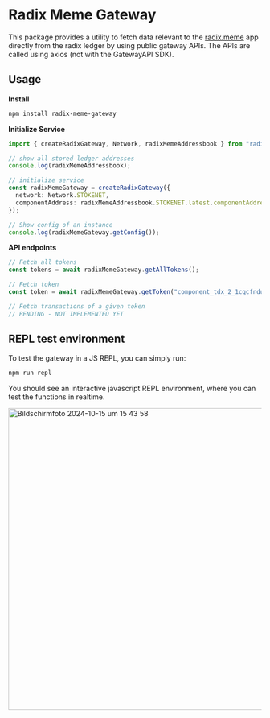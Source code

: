 # Radix Meme Gateway

This package provides a utility to fetch data relevant to the [radix.meme](https://radix.meme) app directly from the radix ledger by using public gateway APIs. The APIs are called using axios (not with the GatewayAPI SDK). 

## Usage

**Install**

```bash
npm install radix-meme-gateway
```

**Initialize Service**

```ts
import { createRadixGateway, Network, radixMemeAddressbook } from "radix-meme-gateway";

// show all stored ledger addresses
console.log(radixMemeAddressbook);

// initialize service
const radixMemeGateway = createRadixGateway({
  network: Network.STOKENET,
  componentAddress: radixMemeAddressbook.STOKENET.latest.componentAddress,
});

// Show config of an instance
console.log(radixMemeGateway.getConfig());
```

**API endpoints**

```ts
// Fetch all tokens
const tokens = await radixMemeGateway.getAllTokens();

// Fetch token
const token = await radixMemeGateway.getToken("component_tdx_2_1cqcfndu8u4658fw68lu272sm0mwf38ms5p9dchpskn9rxwptpu05k4");

// Fetch transactions of a given token
// PENDING - NOT IMPLEMENTED YET
```

## REPL test environment

To test the gateway in a JS REPL, you can simply run:

```bash
npm run repl
```

You should see an interactive javascript REPL environment, where you can test the functions in realtime.

<img width="600" alt="Bildschirmfoto 2024-10-15 um 15 43 58" src="https://github.com/user-attachments/assets/4b369bfa-e3e7-4fab-b53a-4d94b23479b9">
